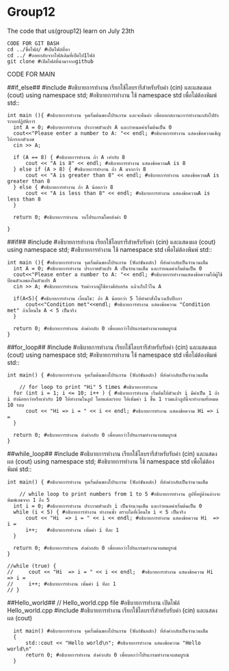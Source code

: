 # Group12

  The  code that us(group12) learn on July 23th

    CODE FOR GIT BASH
    cd ../ชื่อไฟล์/ #เปิดไฟล์ที่หา
    cd ../ #ถอยกลับจากไฟล์เดิมที่เปิดไป1ไฟล์
    git clone #เปิดไฟล์ที่นำมาจากgithub



  CODE FOR MAIN

##if_else##
  #include<iostream> #อธิบายการทำงาน เรียกใช้ไลบรารีสำหรับรับค่า (cin) และแสดงผล (cout)
  using namespace std; #อธิบายการทำงาน ใช้ namespace std เพื่อไม่ต้องพิมพ์ std::

    int main (){ #อธิบายการทำงาน จุดเริ่มต้นของโปรแกรม และจะคืนค่า เพื่อบอกสถานะการทำงานกลับไปยังระบบปฏิบัติการ
      int A = 0; #อธิบายการทำงาน ประกาศตัวแปร A และกำหนดค่าเริ่มต้นเป็น 0
      cout<<"Please enter a number to A: "<< endl; #อธิบายการทำงาน แสดงข้อความเชิญให้กรอกตัวเลข
      cin >> A;

      if (A == 8) { #อธิบายการทำงาน ถ้า A เท่ากับ 8
          cout << "A is 8" << endl; #อธิบายการทำงาน แสดงข้อความA is 8
      } else if (A > 8) { #อธิบายการทำงาน ถ้า A มากกว่า 8
          cout << "A is greater than 8" << endl; #อธิบายการทำงาน แสดงข้อความA is greater than 8
      } else { #อธิบายการทำงาน ถ้า A น้อยกว่า 8
          cout << "A is less than 8" << endl; #อธิบายการทำงาน แสดงข้อความA is less than 8
      }

      return 0; #อธิบายการทำงาน จบโปรแกรมโดยส่งค่า 0
   
    }

##if##
  #include<iostream> #อธิบายการทำงาน เรียกใช้ไลบรารีสำหรับรับค่า (cin) และแสดงผล (cout)
  using namespace std; #อธิบายการทำงาน ใช้ namespace std เพื่อไม่ต้องพิมพ์ std::

    int main (){ #อธิบายการทำงาน จุดเริ่มต้นของโปรแกรม (ฟังก์ชันหลัก) ที่ส่งค่ากลับเป็นจำนวนเต็ม
      int A = 0; #อธิบายการทำงาน ประกาศตัวแปร A เป็นจำนวนเต็ม และกำหนดค่าเริ่มต้นเป็น 0
      cout<<"Please enter a number to A: "<< endl; #อธิบายการทำงานแสดงข้อความให้ผู้ใช้ป้อนตัวเลขลงในตัวแปร A
      cin >> A; #อธิบายการทำงาน รับค่าจากผู้ใช้ทางคีย์บอร์ด แล้วเก็บไว้ใน A

      if(A<5){ #อธิบายการทำงาน เงื่อนไข: ถ้า A น้อยกว่า 5 ให้ทำคำสั่งในวงเล็บปีกกา
          cout<<"Condition met"<<endl; #อธิบายการทำงาน แสดงข้อความ "Condition met" ถ้าเงื่อนไข A < 5 เป็นจริง
      }
    
      return 0; #อธิบายการทำงาน ส่งค่ากลับ 0 เพื่อบอกว่าโปรแกรมทำงานจบสมบูรณ์
    }

##for_loop## 
  #include <iostream> #อธิบายการทำงาน เรียกใช้ไลบรารีสำหรับรับค่า (cin) และแสดงผล (cout)
  using namespace std; #อธิบายการทำงาน ใช้ namespace std เพื่อไม่ต้องพิมพ์ std::

    int main() { #อธิบายการทำงาน จุดเริ่มต้นของโปรแกรม (ฟังก์ชันหลัก) ที่ส่งค่ากลับเป็นจำนวนเต็ม

    	// for loop to print "Hi" 5 times #อธิบายการทำงาน
      for (int i = 1; i <= 10; i++ ) { #อธิบายการทำงาน เริ่มต้นให้ตัวแปร i มีค่าเป็น 1 ถ้า i ยังน้อยกว่าหรือเท่ากับ 10 ให้ทำงานในลูป โดยแต่ละรอบ ให้เพิ่มค่า i ขึ้น 1 รวมแล้วลูปนี้จะทำงานทั้งหมด 10 รอบ
          cout << "Hi => i = " << i << endl; #อธิบายการทำงาน แสดงข้อความ Hi => i = 
      }
  
      return 0; #อธิบายการทำงาน ส่งค่ากลับ 0 เพื่อบอกว่าโปรแกรมทำงานจบสมบูรณ์
    }

##while_loop##
  #include <iostream> #อธิบายการทำงาน เรียกใช้ไลบรารีสำหรับรับค่า (cin) และแสดงผล (cout)
  using namespace std; #อธิบายการทำงาน ใช้ namespace std เพื่อไม่ต้องพิมพ์ std::

  
    int main() { #อธิบายการทำงาน จุดเริ่มต้นของโปรแกรม (ฟังก์ชันหลัก) ที่ส่งค่ากลับเป็นจำนวนเต็ม
  
    	// while loop to print numbers from 1 to 5 #อธิบายการทำงาน ลูปที่อยู่ด้านล่างจะพิมพ์เลขจาก 1 ถึง 5
      int i = 0; #อธิบายการทำงาน ประกาศตัวแปร i เป็นจำนวนเต็ม และกำหนดค่าเริ่มต้นเป็น 0
      while (i < 5) { #อธิบายการทำงาน ทำงานซ้ำ ตราบใดที่เงื่อนไข i < 5 เป็นจริง
          cout << "Hi  => i = " << i << endl; #อธิบายการทำงาน แสดงข้อความ Hi  => i = 
          i++;   #อธิบายการทำงาน เพิ่มค่า i ทีละ 1
      }

      return 0; #อธิบายการทำงาน ส่งค่ากลับ 0 เพื่อบอกว่าโปรแกรมทำงานจบสมบูรณ์
    }

    //while (true) {
    //     cout << "Hi  => i = " << i << endl;  #อธิบายการทำงาน แสดงข้อความ Hi  => i = 
    //     i++; #อธิบายการทำงาน เพิ่มค่า i ทีละ 1
    // }

##Hello_world##
  // Hello_world.cpp file #อธิบายการทำงาน เปิดไฟล์ Hello_world.cpp
  #include <iostream> #อธิบายการทำงาน เรียกใช้ไลบรารีสำหรับรับค่า (cin) และแสดงผล (cout)
  
      int main() #อธิบายการทำงาน จุดเริ่มต้นของโปรแกรม (ฟังก์ชันหลัก) ที่ส่งค่ากลับเป็นจำนวนเต็ม
      {
          std::cout << "Hello world\n"; #อธิบายการทำงาน แสดงข้อความ "Hello world\n" 
          return 0; #อธิบายการทำงาน ส่งค่ากลับ 0 เพื่อบอกว่าโปรแกรมทำงานจบสมบูรณ์
      }







